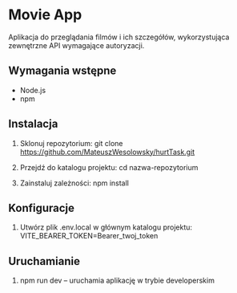 # Movie App

Aplikacja do przeglądania filmów i ich szczegółów, wykorzystująca zewnętrzne API wymagające autoryzacji.

## Wymagania wstępne

- Node.js
- npm

## Instalacja

1. Sklonuj repozytorium:
   git clone https://github.com/MateuszWesolowsky/hurtTask.git

2. Przejdź do katalogu projektu:
   cd nazwa-repozytorium

3. Zainstaluj zależności:
   npm install

## Konfiguracje

1. Utwórz plik .env.local w głównym katalogu projektu:
   VITE_BEARER_TOKEN=Bearer_twoj_token

## Uruchamianie

1. npm run dev – uruchamia aplikację w trybie developerskim
